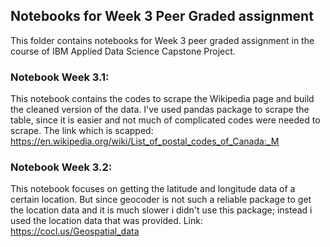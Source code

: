 ## Notebooks for Week 3 Peer Graded assignment
This folder contains notebooks for Week 3 peer graded assignment in the course of IBM Applied Data Science Capstone Project.

### Notebook Week 3.1:
This notebook contains the codes to scrape the Wikipedia page and build the cleaned version of the data. I've used pandas package to scrape the table, since it is easier and  not much of complicated codes were needed to scrape. The link which is scapped: https://en.wikipedia.org/wiki/List_of_postal_codes_of_Canada:_M

### Notebook Week 3.2:
This notebook focuses on getting the latitude and longitude data of a certain location. But since geocoder is not such a reliable package to get the location data and it is much slower i didn't use this package; instead i used the location data that was provided. Link: https://cocl.us/Geospatial_data

